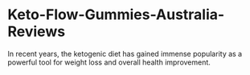 # Keto-Flow-Gummies-Australia-Reviews
In recent years, the ketogenic diet has gained immense popularity as a powerful tool for weight loss and overall health improvement. 
